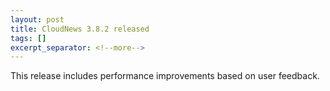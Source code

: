 ```yaml
---
layout: post
title: CloudNews 3.8.2 released
tags: []
excerpt_separator: <!--more-->
---
```


This release includes performance improvements based on user feedback.
